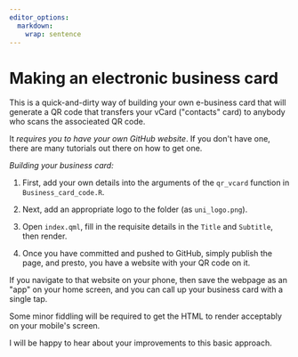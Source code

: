 ```yaml
---
editor_options: 
  markdown: 
    wrap: sentence
---
```


# Making an electronic business card

This is a quick-and-dirty way of building your own e-business card that will generate a QR code that transfers your vCard ("contacts" card) to anybody who scans the associeated QR code.

It *requires you to have your own GitHub website*. If you don't have one, there are many tutorials out there on how to get one.

*Building your business card:*

1. First, add your own details into the arguments of the `qr_vcard` function in `Business_card_code.R`.

2. Next, add an appropriate logo to the folder (as `uni_logo.png`).

3. Open `index.qml`, fill in the requisite details in the `Title` and `Subtitle`, then render.

4. Once you have committed and pushed to GitHub, simply publish the page, and presto, you have a website with your QR code on it.

If you navigate to that website on your phone, then save the webpage as an "app" on your home screen, and you can call up your business card with a single tap.

Some minor fiddling will be required to get the HTML to render acceptably on your mobile's screen.

I will be happy to hear about your improvements to this basic approach.